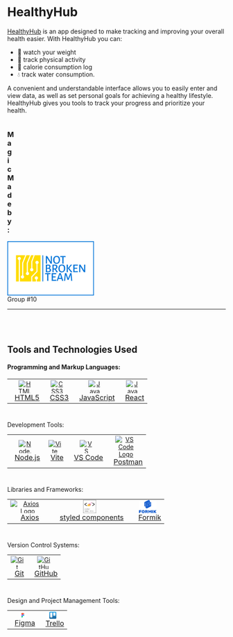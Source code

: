 # HealthyHub

<a href="https://annahort.github.io/HealthyHub/">HealthyHub</a> is an app designed to make tracking and improving your overall health
easier. With HealthyHub you can:

- :muscle: watch your weight
- :runner: track physical activity
- :apple: calorie consumption log
- :droplet: track water consumption.

A convenient and understandable interface allows you to easily enter and view
data, as well as set personal goals for achieving a healthy lifestyle.
HealthyHub gives you tools to track your progress and prioritize your health.

<div style="display: flex; flex-direction: column; ">
    <h3 style='margin-right:500px;'>Magic Made by:</h3>
    <img src="./public/img/not-broken-team-on-transparent-background.png" alt="Logo" width="200" />
</div>
Group #10

---

<h2 style="margin-top:80px">Tools and Technologies Used</h2>
<h4>Programming and Markup Languages:</h4>
<table align="center" style="margin-bottom:40px">
  <tr>
    <td align="center" style="border:none">
      <a href="https://developer.mozilla.org/en-US/docs/Web/Guide/HTML/HTML5" style="display: flex; flex-direction: column; align-items: center; justify-content: center;">
          <img src="https://img.icons8.com/color/48/000000/html-5--v1.png" alt="HTML5 Logo" width="30" height="30" style="vertical-align: middle;">
          <span style="font-size:1.17em; margin-left:10px">HTML5</span>
      </a>
    </td>
    <td align="center" style="border:none">
      <a href="https://developer.mozilla.org/en-US/docs/Web/CSS" style="display: flex; flex-direction: column; align-items: center; justify-content: center;">
          <img src="https://img.icons8.com/color/48/000000/css3.png" alt="CSS3 Logo" width="30" height="30" style="vertical-align: middle;">
          <span style="font-size:1.17em; margin-left:10px">CSS3</span>
      </a>
    </td>
    <td align="center" style="border:none">
      <a href="https://developer.mozilla.org/en-US/docs/Web/JavaScript" style="display: flex; flex-direction: column; align-items: center; justify-content: center;">
          <img src="https://img.icons8.com/color/48/000000/javascript--v1.png" alt="JavaScript Logo" width="30" height="30" style="vertical-align: middle;">
          <span style="font-size:1.17em; margin-left:10px">JavaScript</span>
      </a>
    </td>
     </td>
       <td align="center" style="border:none">
      <a href="https://react.dev/" style="display: flex; flex-direction: column; align-items: center; justify-content: center;">
          <img src="https://cdn.iconscout.com/icon/free/png-256/free-react-1-282599.png" alt="JavaScript Logo" width="30" height="30" style="vertical-align: middle;">
          <span style="font-size:1.17em; margin-left:10px">React</span>
      </a>
    </td>    
  </tr>
</table>
Development Tools:
<table align="center" style="margin-bottom:40px">
  <tr>
    <td align="center" style="border:none">
      <a href="https://nodejs.org/" style="display: flex; flex-direction: column; align-items: center; justify-content: center;">
          <img src="https://img.icons8.com/color/48/000000/nodejs.png" alt="Node.js Logo" width="30" height="30" style="vertical-align: middle;">
          <span style="font-size:1.17em; margin-left:10px">Node.js</span>
      </a>
    </td>
    <td align="center" style="border:none">
      <a href="https://vitejs.dev/" style="display: flex; flex-direction: column; align-items: center; justify-content: center;">
          <img src="https://vitejs.dev/logo.svg" alt="Vite Logo" width="30" height="30" style="vertical-align: middle;">
          <span style="font-size:1.17em; margin-left:10px">Vite</span>
      </a>
    </td>
    <td align="center" style="border:none">
      <a href="https://code.visualstudio.com/" style="display: flex; flex-direction: column; align-items: center; justify-content: center;">
          <img src="https://cdn.icon-icons.com/icons2/2107/PNG/512/file_type_vscode_icon_130084.png" alt="VS Code Logo" width="30" height="30" style="vertical-align: middle;">
          <span style="font-size:1.17em; margin-left:10px">VS Code</span>
      </a>
    </td>
    <td align="center" style="border:none">
      <a href="https://code.visualstudio.com/" style="display: flex; flex-direction: column; align-items: center; justify-content: center;">
          <img src="https://yt3.googleusercontent.com/X-rhKMndFm9hT9wIaJns1StBfGbFdLTkAROwm4UZ3n9ucrBky5CFIeeZhSszFXBgQjItzCD0SA=s900-c-k-c0x00ffffff-no-rj" alt="VS Code Logo" width="50" height="50" style="vertical-align: middle;">
          <span style="font-size:1.17em; margin-left:10px">Postman</span>
      </a>
    </td>
  </tr>
</table>
Libraries and Frameworks:
<!-- Libraries and Frameworks: -->
<table align="center" style="margin-bottom: 40px;">
  <tr>
    <td align="center" style="border:none;">
      <a href="https://axios-http.com/" style="display: flex; flex-direction: column; align-items: center; justify-content: center;">
        <img src="https://axios-http.com/assets/logo.svg" alt="Axios Logo" width="80" height="30" style="vertical-align: middle;">
        <span style="font-size: 1.17em; margin-left: 10px;">Axios</span>
      </a>
    </td>
    <td align="center" style="border:none;">
      <a href="https://styled-components.com/" style="display: flex; flex-direction: column; align-items: center; justify-content: center; margin-left: 10px;">
        <img src="./src/img/readme-img/styled-components.png" alt="styled components logo" width="30" height="30" style="vertical-align: middle;">
        <span style="font-size: 1.17em; margin-left: 10px;">styled components</span>
      </a>
    </td>
    <td align="center" style="border:none;">
      <a href="https://formik.org/docs/api/useFormik" style="display: flex; flex-direction: column; align-items: center; justify-content: center; margin-left: 10px;">
        <img src="./src/img/readme-img/formik.png" alt="Formik Logo" width="40" height="30" style="vertical-align: middle;">
        <span style="font-size: 1.17em; margin-left: 10px;">Formik</span>
      </a>
    </td>
  </tr>
</table>

Version Control Systems:
<table align="center" style="margin-bottom:40px">
  <tr>
    <td align="center" style="border:none">
      <a href="https://git-scm.com/" style="display: flex; flex-direction: column; align-items: center; justify-content: center;">
          <img src="https://img.icons8.com/color/48/000000/git.png" alt="Git Logo" width="30" height="30" style="vertical-align: middle;">
          <span style="font-size:1.17em; margin-left:10px">Git</span>
      </a>
    </td>
    <td align="center" style="border:none">
      <a href="https://github.com/" style="display: flex; flex-direction: column; align-items: center; justify-content: center;">
          <img src="https://img.icons8.com/color/48/000000/github--v1.png" alt="GitHub Logo" width="30" height="30" style="vertical-align: middle;">
          <span style="font-size:1.17em; margin-left:10px">GitHub</span>
      </a>
    </td>
  </tr>
</table>
Design and Project Management Tools:
<table align="center">
  <tr>
    <td align="center" style="border:none">
      <a href="https://www.figma.com/" style="display: flex; flex-direction: column; align-items: center; justify-content: center;">
          <img src="./src/img/readme-img/figma.png" alt="Figma Logo" width="15"  style="vertical-align: middle;">
          <span style="font-size:1.17em; margin-left:10px">Figma</span>
      </a>
    </td>
    <td align="center" style="border:none">
      <a href="https://trello.com/" style="display: flex; flex-direction: column; align-items: center; justify-content: center;">
          <img src="./src/img/readme-img/trello.jpg" alt="Trello Logo" width="30"  style="vertical-align: middle;">
          <span style="font-size:1.17em; margin-left:10px">Trello</span>
      </a>
    </td>
  </tr>
</table>
